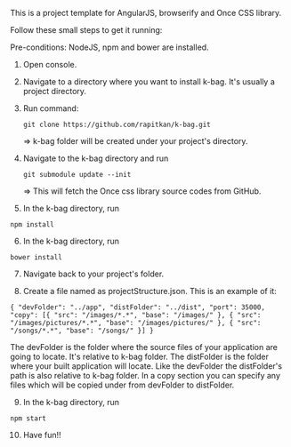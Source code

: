 This is a project template for AngularJS, browserify and Once CSS library.

Follow these small steps to get it running:

Pre-conditions: NodeJS, npm and bower are installed.

1. Open console.
2. Navigate to a directory where you want to install k-bag. It's usually a project directory.
3. Run command:

    `git clone https://github.com/rapitkan/k-bag.git`

    => k-bag folder will be created under your project's directory.

4. Navigate to the k-bag directory and run

   `git submodule update --init`
  
    => This will fetch the Once css library source codes from GitHub.

5. In the k-bag directory, run

  `npm install`

6. In the k-bag directory, run

  `bower install`

7. Navigate back to your project's folder.

8. Create a file named as projectStructure.json. This is an example of it:

`{
  "devFolder": "../app",
  "distFolder": "../dist",
  "port": 35000,
  "copy": [{
    "src": "/images/*.*",
    "base": "/images/"
  }, {
    "src": "/images/pictures/*.*",
    "base": "/images/pictures/"
  }, {
    "src": "/songs/*.*",
    "base": "/songs/"
  }]
}`

The devFolder is the folder where the source files of your application are going to locate. It's relative to k-bag folder. The distFolder is the folder where your built application will locate. Like the devFolder the distFolder's path is also relative to k-bag folder. In a copy section you can specify any files which will be copied under from devFolder to distFolder.

9. In the k-bag directory, run

  `npm start`

10. Have fun!!
